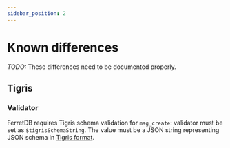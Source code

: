 ```yaml
---
sidebar_position: 2
---
```


# Known differences

_TODO:_ These differences need to be documented properly.

## Tigris

### Validator

FerretDB requires Tigris schema validation for `msg_create`: validator must be set as `$tigrisSchemaString`.
The value must be a JSON string representing JSON schema in [Tigris format](https://docs.tigrisdata.com/overview/schema).
